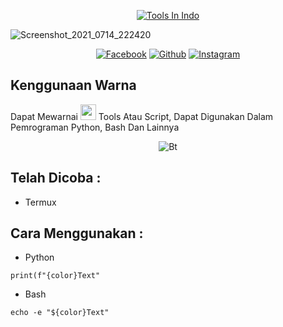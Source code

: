 <p align="center">
<a href=""><img title="Tools In Indo" src="https://img.shields.io/badge/Tools-Indo-SCRIPT?colorA=%23ff8100&colorB=%23017e40&colorC=%23ff0000&style=for-the-badge"></a>
  
![Screenshot_2021_0714_222420](https://user-images.githubusercontent.com/79711216/125648540-25094cc7-e976-4109-998f-6f1af7c2618b.png)

<p align="center">
<a href="https://www.facebook.com/kangkebun.kangkebun"><img title="Facebook" src="https://img.shields.io/badge/Facebook-black?style=for-the-badge&logo=Facebook"></a>
<a href="https://github.com/Lody-Tambak"><img title="Github" src="https://img.shields.io/badge/Kang-Kebun__-brightgreen?style=for-the-badge&logo=github"></a>
<a href="https://www.instagram.com/lodytambak/"><img title="Instagram" src="https://img.shields.io/badge/INSTAGRAM-purple?style=for-the-badge&logo=instagram"></a>

## Kenggunaan Warna
Dapat Mewarnai </b> <img src="https://github.com/TheDudeThatCode/TheDudeThatCode/blob/master/Assets/happy.gif" width="25px"> Tools Atau Script, Dapat Digunakan Dalam Pemrograman Python, Bash Dan Lainnya
  
<p align="center"><img src="https://user-images.githubusercontent.com/79711216/124872731-d34abb00-dfef-11eb-8843-384199bb630f.gif" alt="Bt">

## Telah Dicoba : 
* Termux
  
## Cara Menggunakan :

* Python
```
print(f"{color}Text"
```
* Bash
```
echo -e "${color}Text"
```

